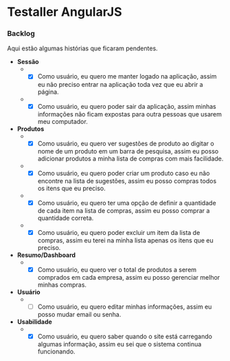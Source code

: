 # Testaller AngularJS

### Backlog
Aqui estão algumas histórias que ficaram pendentes.
* **Sessão**
  * - [X] Como usuário, eu quero me manter logado na aplicação, assim eu não preciso entrar na aplicação toda vez que eu abrir a página.
  * - [X] Como usuário, eu quero poder sair da aplicação, assim minhas informações não ficam expostas para outra pessoas que usarem meu computador.
* **Produtos**
  * - [X] Como usuário, eu quero ver sugestões de produto ao digitar o nome de um produto em um barra de pesquisa, assim eu posso adicionar produtos a minha lista de compras com mais facilidade.
  * - [X] Como usuário, eu quero poder criar um produto caso eu não encontre na lista de sugestões, assim eu posso compras todos os itens que eu preciso.
  * - [X] Como usuário, eu quero ter uma opção de definir a quantidade de cada item na lista de compras, assim eu posso comprar a quantidade correta.
  * - [X] Como usuário, eu quero poder excluir um item da lista de compras, assim eu terei na minha lista apenas os itens que eu preciso.
* **Resumo/Dashboard**
  * - [X] Como usuário, eu quero ver o total de produtos a serem comprados em cada empresa, assim eu posso gerenciar melhor minhas compras.
* **Usuário**
  * - [ ] Como usuário, eu quero editar minhas informações, assim eu posso mudar email ou senha.
* **Usabilidade**
  * - [X] Como usuário, eu quero saber quando o site está carregando algumas informação, assim eu sei que o sistema continua funcionando.
